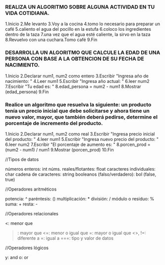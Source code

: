 ### REALIZA UN ALGORITMO SOBRE ALGUNA ACTIVIDAD EN TU VIDA COTIDIANA.

1.Inicio
2.Me levanto
3.Voy a la cocina
4.tomo lo necesario para preparar un café
5.caliento el agua del pocillo en la estufa
6.coloco los ingredientes dentro de la taza
7.una vez que el agua esté caliente, la sirvo en la taza
8.Revuelvo con una cuchara.Tomo café
9.Fin

### DESARROLLA UN ALGORITMO QUE CALCULE LA EDAD DE UNA PERSONA CON BASE A LA OBTENCION DE SU FECHA DE NACIMIENTO.

1.Inicio
2.Declarar num1, num2 como entero
3.Escribir "Ingresa año de nacimiento: "
4.Leer num1
5.Escribir "Ingresa año actual: "
6.leer num2
7.Escribir "Tu edad es: "
8.edad_persona = num2 - num1
8.Mostrar (edad_persona)
9.Fin

###  Realice un algoritmo que resuelva la siguiente: un producto tenía un precio inicial que debe solicitarse y ahora tiene un nuevo valor, mayor, que también deberá pedirse, determine el porcentaje de incremento del producto. 

1.Inicio
2.Declarar num1, num2 como real
3.Escribir "Ingresa precio inicial del producto: "
4.leer num1
5.Escribir "Ingresa nuevo precio del producto: "
6.leer num2
7.Escribir "El porcentaje de aumento es: "
8.porcen_prod = (num2 - num1) / num1
9.Mostrar (porcen_prod)
10.Fin



//Tipos de datos

números enteros: int
núms. reales/flotantes: float
caracteres individuales: char
cadena de caracteres: string
booleanos (falso/verdadero): bol (false, true)



//Operadores aritméticos

potencia: ^
paréntesis: ()
multiplicación: *
división: /
módulo o residuo: %
suma: +
resta: -



//Operadores relacionales

<: menor que
>: mayor que
<=: menor o igual que
>=: mayor o igual que
<>, !=: diferente a
=: igual a
===: tipo y valor de datos


//Operadores lógicos

y: and
o: or
